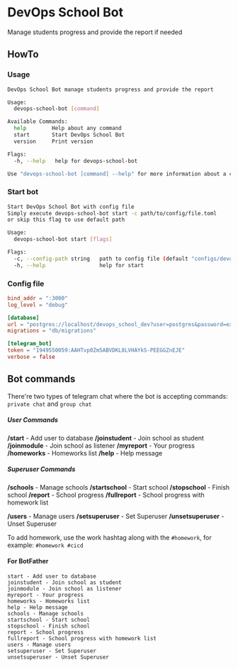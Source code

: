 # DevOps School Bot

Manage students progress and provide the report if needed

## HowTo

### Usage

```bash
DevOps School Bot manage students progress and provide the report

Usage:
  devops-school-bot [command]

Available Commands:
  help        Help about any command
  start       Start DevOps School Bot
  version     Print version

Flags:
  -h, --help   help for devops-school-bot

Use "devops-school-bot [command] --help" for more information about a command.
```

### Start bot

```bash
Start DevOps School Bot with config file
Simply execute devops-school-bot start -c path/to/config/file.toml
or skip this flag to use default path

Usage:
  devops-school-bot start [flags]

Flags:
  -c, --config-path string   path to config file (default "configs/devopsschoolbot.toml")
  -h, --help                 help for start
```

### Config file

```toml
bind_addr = ":3000"
log_level = "debug"

[database]
url = "postgres://localhost/devops_school_dev?user=postgres&password=example&sslmode=disable"
migrations = "db/migrations"

[telegram_bot]
token = "1949550059:AAHTvp0Zm5ABVDKL8LVHAYkS-PEEGGZnEJE"
verbose = false
```

## Bot commands

There're two types of telegram chat where the bot is accepting commands: `private chat` and `group chat`

##### User Commands
**/start** - Add user to database
**/joinstudent** - Join school as student
**/joinmodule** - Join school as listener
**/myreport** - Your progress
**/homeworks** - Homeworks list
**/help** - Help message

##### Superuser Commands
**/schools** - Manage schools
**/startschool** - Start school
**/stopschool** - Finish school
**/report** - School progress
**/fullreport** - School progress with homework list

**/users** - Manage users
**/setsuperuser** - Set Superuser
**/unsetsuperuser** - Unset Superuser

To add homework, use the work hashtag along with the `#homework`, for example: `#homework #cicd`

#### For BotFather

```
start - Add user to database
joinstudent - Join school as student
joinmodule - Join school as listener
myreport - Your progress
homeworks - Homeworks list
help - Help message
schools - Manage schools
startschool - Start school
stopschool - Finish school
report - School progress
fullreport - School progress with homework list
users - Manage users
setsuperuser - Set Superuser
unsetsuperuser - Unset Superuser
```